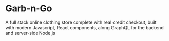 # Garb-n-Go

A full stack online clothing store complete with real credit checkout, built with modern Javascript, React components, along GraphQL for the backend and server-side Node.js